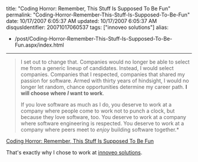 title: "Coding Horror: Remember, This Stuff Is Supposed To Be Fun"
permalink: "Coding-Horror-Remember-This-Stuff-Is-Supposed-To-Be-Fun"
date: 10/17/2007 6:05:37 AM
updated: 10/17/2007 6:05:37 AM
disqusIdentifier: 20071017060537
tags: ["innoveo solutions"]
alias:
 - /post/Coding-Horror-Remember-This-Stuff-Is-Supposed-To-Be-Fun.aspx/index.html
---
> I set out to change that. Companies would no longer be able to select me from a generic lineup of candidates. Instead, I would select companies. Companies that I respected, companies that shared my passion for software. Armed with thirty years of hindsight, I would no longer let random, chance opportunities determine my career path. **I will choose where *I* want to work**.
> 
> If you love software as much as I do, you deserve to work at a company where people come to work not to punch a clock, but because they love software, too. You deserve to work at a company where software engineering is respected. You deserve to work at a company where peers meet to *enjoy* building software together.*
<!-- more -->

[Coding Horror: Remember, This Stuff Is Supposed To Be Fun](http://www.codinghorror.com/blog/archives/000979.html) 

That's exactly why I chose to work at [innoveo solutions](http://www.innoveo.com/).
